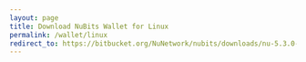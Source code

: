```yaml
---
layout: page
title: Download NuBits Wallet for Linux
permalink: /wallet/linux
redirect_to: https://bitbucket.org/NuNetwork/nubits/downloads/nu-5.3.0-linux-gitian.zip
---
```

